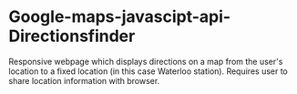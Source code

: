 # Google-maps-javascipt-api-Directionsfinder
Responsive webpage which displays directions on a map from the user's location to a fixed location (in this case Waterloo station). Requires user to share location information with browser.
